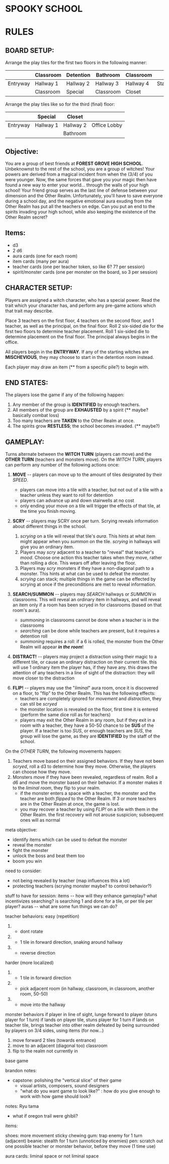 # SPOOKY SCHOOL

# RULES

## BOARD SETUP:

Arrange the play tiles for the first two floors in the following manner:


|          | Classroom | Detention | Bathroom  | Classroom |           |
|----------|-----------|-----------|-----------|-----------|-----------|
| Entryway | Hallway 1 | Hallway 2 | Hallway 3 | Hallway 4 | Stairwell |
|          | Classroom | Special   | Classroom | Closet    |           |

Arrange the play tiles like so for the third (final) floor:

|          | Special   | Closet    |              |
|----------|-----------|-----------|--------------|
| Entryway | Hallway 1 | Hallway 2 | Office Lobby |
|          |           | Bathroom  |              |


## Objective:

You are a group of best friends at **FOREST GROVE HIGH SCHOOL**. Unbeknownst to the rest of the school, you are a group of witches! 
Your powers are derived from a magical incident from when the (3/4) of you were younger. Now, the same forces that gave you your
magic then have found a new way to enter your world... through the walls of your high school! Your friend group serves as the last line
of defense between your dimension and the Other Realm. Unfortunately, you'll have to save everyone during a school day, and the negative
emotional aura exuding from the Other Realm has put all the teachers on edge. Can you put an end to the spirits invading your high school,
while also keeping the existence of the Other Realm secret?

## Items:
- d3
- 2 d6
- aura cards (one for each room)
- item cards (many per aura)
- teacher cards (one per teacher token, so like 6? 7? per session)
- spirit/monster cards (one per monster on the board, so 3 per session)


<!-- 
note for characters: traits and abilities?
stats:
TRAIT
SPEED
CHARISMA
FAITH IN DICE SHAPED OBJECTS 
-->

## CHARACTER SETUP:

Players are assigned a witch character, who has a special power. Read the trait which your character has, and perform any pre-game actions which that
trait may describe.

Place 3 teachers on the first floor, 4 teachers on the second floor, and 1 teacher, as well as the principal, on the final floor. Roll 2 six-sided die for the
first two floors to determine teacher placement. Roll 1 six-sided die to determine placement on the final floor. The principal always begins in the office.

All players begin in the **ENTRYWAY**. If any of the starting witches are **MISCHEVIOUS**, they may choose to start in the detention room instead.

Each player may draw an item (** from a specific pile?) to begin with.

## END STATES:
The players lose the game if any of the following happen:

1. Any member of the group is **IDENTIFIED** by enough teachers.
2. All members of the group are **EXHAUSTED** by a spirit (** maybe? basically combat loss)
3. Too many teachers are **TAKEN** to the Other Realm at once.
4. The spirits grow **RESTLESS**; the school becomes invaded. (** maybe?)

## GAMEPLAY:
Turns alternate between the **WITCH TURN** (players can move) and the **OTHER TURN** (teachers and monsters move). On the *WITCH TURN*, 
players can perform any number of the following actions once:

1. **MOVE** -- players can move up to the amount of tiles designated by their *SPEED*. 
    - players can move into a tile with a teacher, but not out of a tile with a teacher unless they want to roll for detention
    - players can advance up and down stairwells at no cost
    - only ending your move on a tile will trigger the effects of that tile, at the time you finish moving.

2. **SCRY** -- players may SCRY once per turn. Scrying reveals information about different things in the school.
    1. *scrying* on a tile will reveal that tile's *aura*. This hints at what item might appear when you *summon* on the tile. *scrying* in hallways will give you an ordinary item.
    2. Players may *scry* adjacent to a teacher to "reveal" that teacher's *mood*. Choose one action this teacher takes when they move, rather than rolling a dice. This wears off
    after leaving the floor.
    3. Players may *scry* monsters if they have a non-diagonal path to a monster. This hints at what can be used to defeat the monster.
    4. *scrying* can stack; multiple things in the game can be effected by scrying at once if the preconditions are met to reveal information.

3. **SEARCH/SUMMON** -- players may *SEARCH* hallways or *SUMMON* in classrooms. This will reveal an ordinary item in hallways, and will reveal an item only if a room has been scryed in for classrooms (based on that room's aura). 
   - *summoning* in classrooms cannot be done when a teacher is in the classrooms
   - *searching* can be done while teachers are present, but it requires a detention roll
   - *summoning* requires a roll: if a 6 is rolled, the monster from the Other Realm will appear ***in the room***!

4. **DISTRACT!** -- players may project a distraction using their magic to a different tile, or cause an ordinary distraction on their current tile. this will use 1 ordinary
   item the player has, if they have any. this draws the attention of any teachers in a line of sight of the distraction: they will move closer to the distraction

<!-- 5. **COMBAT** -- players may fight a monster. somehow. and hopefully win (with aura item). they can become **EXHAUSTED**, at which point the game ends. -->

6. **FLIP!** -- players may use the "*liminal*" aura room, once it is discovered on a floor, to "flip" to the Other Realm. This has the following effects:
   - teachers are completely ignored for *movement* and *distraction*, they can stil be *scryed*
   - the monster location is revealed on the floor, first time it is entered (perform the same dice roll as for teachers)
   - players may exit the Other Realm in any room, but if they exit in a room with a teacher, they have a 50-50 chance to be **SUS** of the player. If a teacher is too *SUS*, or enough teachers are *SUS*, the group will lose the game, as they are **IDENTIFIED** by the staff of the school.

On the *OTHER TURN*, the following movements happen:
1. Teachers move based on their assigned behaviors. If they have not been *scryed*, roll a d3 to determine how they move. Otherwise, the players can choose how they move.
2. Monsters move if they have been revealed, regardless of realm. Roll a d6 and move the monster based on their behavior. If a monster makes it to the *liminal room*, they
   flip to your realm.
   - if the monster enters a space with a teacher, the monster and the teacher are both *flipped* to the Other Realm. If 3 or more teachers are in the Other Realm at once, the game is lost.
   - you may recover a teacher by using *FLIP!* on a tile with them in the Other Realm. the first recovery will not arouse suspicion; subsequent ones will as normal

meta objective:
- identify items which can be used to defeat the monster
- reveal the monster
- fight the monster
- unlock the boss and beat them too
- boom you win

need to consider:
- not being revealed by teacher (map influences this a lot)
- protecting teachers (scrying monster maybe? to control behavior?)

stuff to have for session:
items -- how will they enhance gameplay? what incentivizes searching? is searching 1 and done for a tile, or per tile per player?
auras -- what are some fun things we can do?

teacher behaviors:
easy (repetition)

1. - dont rotate
2. - 1 tile in forward direction, snaking around hallway
3. - reverse direction

harder (more localized)

1. - 1 tile in forward direction
2. - pick adjacent room (in hallway, classroom, in classroom, another room, 50-50)
3. - move into the hallway

monster behaviors
if player in line of sight, lunge forward to player (stuns player for 1 turn)
if lands on player tile, stuns player for 1 turn
if lands on teacher tile, brings teacher into other realm
defeated by being surrounded by players on 3/4 sides, using items (for now...)

1. move forward 2 tiles (towards entrance)
2. move to an adjacent (diagonal too) classroom
3. flip to the realm not currently in

base game

brandon notes:

- capstone: polishing the "vertical slice" of their game
   - visual artists, composers, sound designers
   - "what do you want game to look like?" : how do you give enough to work with how game should look?

notes:
Ryu tama
- what if oregon trail were ghibli?

items:

shoes: more movement
sticky chewing gum: trap enemy for 1 turn (adjacent)
beanie: stealth for 1 turn (unnoticed by enemies)
pen: scratch out one possible teacher or monster behavior, before they move (1 time use)

aura cards:
liminal space or not liminal space
